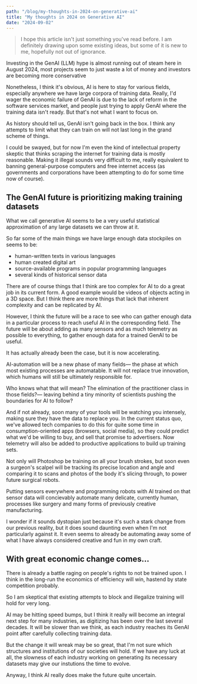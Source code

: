 ```yaml
---
path: "/blog/my-thoughts-in-2024-on-generative-ai"
title: "My thoughts in 2024 on Generative AI"
date: "2024-09-02"
---
```


> I hope this article isn't just something you've read before. I am definitely drawing upon
> some existing ideas, but some of it is new to me, hopefully not out of ignorance.

Investing in the GenAI (LLM) hype is almost running out of steam here in August 2024,
most projects seem to just waste a lot of money and investors are becoming more conservative

Nonetheless, I think it's obvious, AI is here to stay for various fields, especially anywhere
we have large corpora of training data. Really, I'd wager the economic failure of GenAI is due to
the lack of reform in the software services market, and people just trying to apply
GenAI where the training data isn't ready. But that's not what I want to focus on.

As history should tell us, GenAI isn't going back in the box. I think any attempts to
limit what they can train on will not last long in the grand scheme of things.

I could be swayed, but for now I'm even the kind of intellectual property skeptic
that thinks scraping the internet for training data is mostly reasonable.
Making it illegal sounds very difficult to me, really equivalent to banning
general-purpose computers and free internet access (as governments and corporations
have been attempting to do for some time now of course).

## The GenAI future is prioritizing making training datasets

What we call generative AI seems to be a very useful statistical approximation
of any large datasets we can throw at it.

So far some of the main things we have large enough data stockpiles on seems to be:

- human-written texts in various languages
- human created digital art
- source-available programs in popular programming languages
- several kinds of historical sensor data

There are of course things that I think are too complex for AI to do a great job in
its current form. A good example would be videos of objects acting in a 3D space.
But I think there are more things that lack that inherent complexity and can be
replicated by AI.

However, I think the future will be a race to see who can gather enough data in a particular
process to reach useful AI in the corresponding field. The future will be about adding as
many sensors and as much telemetry as possible to everything, to gather enough data
for a trained GenAI to be useful.

It has actually already been the case, but it is now accelerating.

AI-automation will be a new phase of many fields&mdash; the phase at which
most existing processes are automatable. It will not replace true innovation,
which humans will still be ultimately responsible for.

Who knows what that will mean? The elimination of the practitioner class in those fields?&mdash;
leaving behind a tiny  minority of scientists pushing the boundaries for AI to follow?

And if not already, soon many of your tools will be watching you intensely,
making sure they have the data to replace you. In the current status quo,
we've allowed tech companies to do this for quite some time in consumption-oriented apps
(browsers, social media), so they could predict what we'd be willing to buy, and sell that
promise to advertisers. Now telemetry will also be added to productive applications
to build up training sets.

Not only will Photoshop be training on all your brush strokes, but soon even a surgeon's scalpel
will be tracking its precise location and angle and comparing it to scans and photos of
the body it's slicing through, to power future surgical robots.

Putting sensors everywhere and programming robots with AI trained on that sensor data
will concievably automate many delicate, currently human, processes like surgery and many
forms of previously creative manufacturing.

I wonder if it sounds dystopian just because it's such a stark change from our previous reality,
but it does sound daunting even when I'm not particularly against it. It even seems to already
be automating away some of what I have always considered creative and fun in my own craft.

## With great economic change comes...

There is already a battle raging on people's rights to not be trained upon.
I think in the long-run the economics of efficiency will win,
hastend by state competition probably.

So I am skeptical that existing attempts to block and illegalize training will hold
for very long.

AI may be hitting speed bumps, but I think it really will become an integral
next step for many industries, as digitizing has been over the last several decades.
It will be slower than we think, as each industry reaches its GenAI point after
carefully collecting training data.

But the change it will wreak may be so great, that I'm not sure
which structures and institutions of our societies will hold.
If we have any luck at all, the slowness of each industry working on generating its
necessary datasets may give our instutions the time to evolve.

Anyway, I think AI really does make the future quite uncertain.
